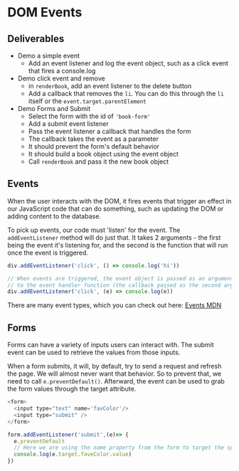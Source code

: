 # DOM Events

## Deliverables

- Demo a simple event
  - Add an event listener and log the event object, such as a click event that fires a console.log
- Demo click event and remove
  - in `renderBook`, add an event listener to the delete button
  - Add a callback that removes the `li`. You can do this through the `li` itself or the `event.target.parentElement`
- Demo Forms and Submit
  - Select the form with the id of `'book-form'`
  - Add a submit event listener
  - Pass the event listener a callback that handles the form
  - The callback takes the event as a parameter
  - It should prevent the form's default behavior
  - It should build a book object using the event object
  - Call `renderBook` and pass it the new book object

## Events

When the user interacts with the DOM, it fires events that trigger an effect in our JavaScript code that can do something, such as updating the DOM or adding content to the database.

To pick up events, our code must 'listen' for the event. The `addEventListener` method will do just that. It takes 2 arguments - the first being the event it's listening for, and the second is the function that will run once the event is triggered.

```js
div.addEventListener('click', () => console.log('hi'))

// When events are triggered, the event object is passed as an argument
// to the event handler function (the callback passed as the second arg to addEventListener)
div.addEventListener('click', (e) => console.log(e))
```

There are many event types, which you can check out here: [Events MDN](https://developer.mozilla.org/en-US/docs/Web/Events)

## Forms

Forms can have a variety of inputs users can interact with. The submit event can be used to retrieve the values from those inputs.

When a form submits, it will, by default, try to send a request and refresh the page. We will almost never want that behavior. So to prevent that, we need to call `e.preventDefault()`. Afterward, the event can be used to grab the form values through the target attribute.

```js
<form>
  <input type="text" name='favColor'/>
  <input type="submit" />
</form>
```

```js
form.addEventListener('submit',(e)=> {
  e.preventDefault
  // Here we are using the name property from the form to target the specific input
  console.log(e.target.faveColor.value)
})
```